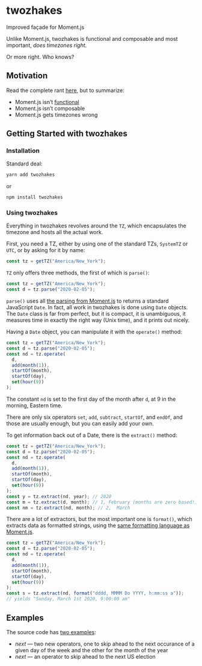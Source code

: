 # twozhakes

Improved façade for Moment.js

Unlike Moment.js, twozhakes is functional and composable and most important, _does timezones right_.

Or more right. Who knows?

## Motivation

Read the complete rant [here](https://github.com/Malvolio/twozhakes/blob/master/docs/rant.md), but to summarize:

- Moment.js isn’t [functional](https://en.wikipedia.org/wiki/Functional_programming)
- Moment.js isn’t composable
- Moment.js gets timezones wrong

## Getting Started with twozhakes

### Installation

Standard deal:

```sh
yarn add twozhakes
```

or

```sh
npm install twozhakes
```

### Using twozhakes

Everything in twozhakes revolves around the `TZ`, which encapsulates the timezone and hosts all the actual work.

First, you need a TZ, either by using one of the standard TZs, `SystemTZ` or `UTC`, or by asking for it by name:

```typescript
const tz = getTZ("America/New_York");
```

`TZ` only offers three methods, the first of which is `parse()`:

```typescript
const tz = getTZ("America/New_York");
const d = tz.parse("2020-02-05");
```

`parse()` uses all [the parsing from Moment.js](https://momentjs.com/docs/#/parsing/) to returns a standard JavaScript `Date`. In fact, all work in twozhakes is done using `Date` objects. The `Date` class is far from perfect, but it is compact, it is unambiguous, it measures time in exactly the right way (Unix time), and it prints out nicely.

Having a `Date` object, you can manipulate it with the `operate()` method:

```typescript
const tz = getTZ("America/New_York");
const d = tz.parse("2020-02-05");
const nd = tz.operate(
  d,
  add(month(1)),
  startOf(month),
  startOf(day),
  set(hour(9))
);
```

The constant `nd` is set to the first day of the month after `d`, at 9 in the morning, Eastern time.

There are only six operators `set`, `add`, `subtract`, `startOf`, and `endOf`, and those are usually enough, but you can easily add your own.

To get information back out of a Date, there is the `extract()` method:

```typescript
const tz = getTZ("America/New_York");
const d = tz.parse("2020-02-05");
const nd = tz.operate(
  d,
  add(month(1)),
  startOf(month),
  startOf(day),
  set(hour(9))
);
const y = tz.extract(nd, year); // 2020
const m = tz.extract(d, month); // 1, February (months are zero based!)
const nm = tz.extract(nd, month); // 2,  March
```

There are a lot of extractors, but the most important one is `format()`, which extracts data as formatted strings, using the [same formatting language as Moment.js](https://momentjs.com/docs/#/displaying/format/).

```typescript
const tz = getTZ("America/New_York");
const d = tz.parse("2020-02-05");
const nd = tz.operate(
  d,
  add(month(1)),
  startOf(month),
  startOf(day),
  set(hour(9))
);
const s = tz.extract(nd, format("dddd, MMMM Do YYYY, h:mm:ss a"));
// yields "Sunday, March 1st 2020, 9:00:00 am"
```

## Examples

The source code has [two examples](https://github.com/Malvolio/twozhakes/tree/master/src/demo):

- _next_ — two new operators, one to skip ahead to the next occurance of a given day of the week and the other for the month of the year
- _next_ — an operator to skip ahead to the next US election
